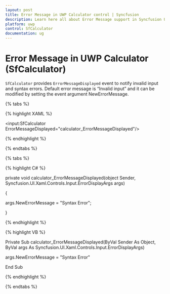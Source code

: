 ```yaml
---
layout: post
title: Error Message in UWP Calculator control | Syncfusion
description: Learn here all about Error Message support in Syncfusion UWP Calculator (SfCalculator) control and more.
platform: uwp
control: SfCalculator
documentation: ug
---
```


# Error Message in UWP Calculator (SfCalculator)

`SfCalculator` provides `ErrorMessageDisplayed` event to notify invalid input and syntax errors. Default error message is “Invalid input” and it can be modified by setting the event argument NewErrorMessage.

{% tabs %}

{% highlight XAML %}

<input:SfCalculator ErrorMessageDisplayed="calculator_ErrorMessageDisplayed"/>

{% endhighlight %}

{% endtabs %}

{% tabs %}

{% highlight C# %}

private void calculator_ErrorMessageDisplayed(object Sender, Syncfusion.UI.Xaml.Controls.Input.ErrorDisplayArgs args)

{

args.NewErrorMessage = "Syntax Error";

}

{% endhighlight %}

{% highlight VB %}

Private Sub calculator_ErrorMessageDisplayed(ByVal Sender As Object, ByVal args As Syncfusion.UI.Xaml.Controls.Input.ErrorDisplayArgs)


args.NewErrorMessage = "Syntax Error"

End Sub

{% endhighlight %}

{% endtabs %}



